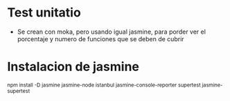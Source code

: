 # Test unitatio

- Se crean con moka, pero usando igual jasmine, para porder ver el porcentaje y numero de
  funciones que se deben de cubrir

# Instalacion de jasmine

<sub>
  npm install -D jasmine jasmine-node istanbul jasmine-console-reporter supertest jasmine-supertest
</sub>
